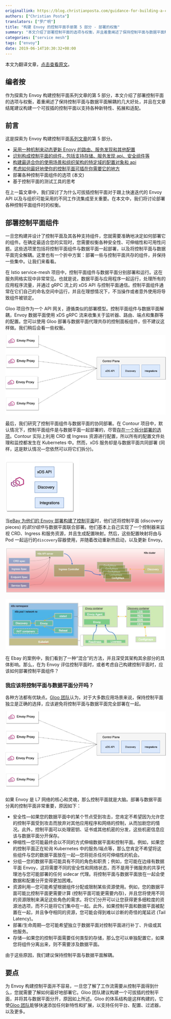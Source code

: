 ```yaml
---
originallink: https://blog.christianposta.com/guidance-for-building-a-control-plane-for-envoy-deployment-tradeoffs/
authors: ["Christian Posta"]
translators: ["罗广明"]
title: "构建 Envoy 的控制平面手册第 5 部分 - 部署的权衡"
summary: "本文介绍了部署控制平面的选项与权衡，并且着重阐述了保持控制平面与数据平面解耦的几大好处。"
categories: ["service mesh"]
tags: ["envoy"]
date: 2019-06-14T10:30:32+08:00
---
```


本文为翻译文章，[点击查看原文](https://blog.christianposta.com/guidance-for-building-a-control-plane-for-envoy-deployment-tradeoffs/)。

## 编者按

作为探索为 Envoy 构建控制平面系列文章的第 5 部分，本文介绍了部署控制平面的选项与权衡，着重阐述了保持控制平面与数据平面解耦的几大好处，并且在文章结尾建议构建一个可拔插的控制平面以支持各种新特性、拓展和适配。

## 前言

这是探索为 Envoy 构建控制平面[系列文章](https://blog.christianposta.com/envoy/guidfor-build-a-control-plane-to-management-Envoy-Proxy-based-infrastructure/)的第 5 部分。

- [采用一种机制来动态更新 Enovy 的路由、服务发现和其他配置](https://blog.christianposta.com/envoy/guidance-for-building-a-control-plane-to-manage-envoy-proxy-based-infrastructure/)
- [识别构成控制平面的组件，包括支持存储、服务发现 api、安全组件等](https://blog.christianposta.com/envoy/guidance-for-building-a-control-plane-for-envoy-identify-components/)
- [构建最适合你的使用场景和组织架构的特定域的配置对象和 api](https://blog.christianposta.com/envoy/guidance-for-building-a-control-plane-for-envoy-domain-specific-configuration-api/)
- [考虑如何最好地使你的控制平面可插在你需要它的地方](https://blog.christianposta.com/guidance-for-building-a-control-plane-for-envoy-build-for-pluggability/)
- 部署各种控制平面组件的选项 (本文)
- 基于控制平面的测试工具的思考

在上一篇文章中，我们探讨了为什么可拔插控制平面对于跟上快速迭代的 Envoy API 以及与组织可能采用的不同工作流集成至关重要。在本文中，我们将讨论部署各种控制平面组件时的权衡。

## 部署控制平面组件

一旦您构建并设计了控制平面及其各种支持组件，您就需要准确地决定如何部署它的组件。在确定最适合您的实现时，您需要权衡各种安全性、可伸缩性和可用性问题。这些选项里包括将控制平面组件与数据平面一起部署，以及将控制平面与数据平面完全解耦。这里也有一个折中方案：部署一些与控制平面共存的组件，并保持一些集中。让我们来看看。

在 Istio service-mesh 项目中，控制平面组件与数据平面分别部署和运行。这在服务网格实现中非常常见。也就是说，数据平面与应用程序一起运行，处理所有的应用程序流量，并通过 gRPC 流上的 xDS API 与控制平面通信。控制平面组件通常在它们自己的命名空间中运行，并且在理想情况下，不当操作或者意外使用将导致组件被锁定。

Gloo 项目作为一个 API 网关，遵循类似的部署模型。控制平面组件与数据平面解耦，Envoy 数据平面使用 xDS gRPC 流来收集关于监听器、路由、端点和集群等的配置。您可以使用 Gloo 部署与数据平面代理共存的控制面板组件，但不建议这样做。我们稍后会看一些权衡。

![separatecontrolplane](separatecontrolplane.png)

最后，我们研究了控制平面组件与数据平面的协同部署。在 Contour 项目中，默认情况下，控制平面组件是与数据平面一起部署的，尽管[存在一个拆分部署的选项](https://github.com/heptio/contour/blob/master/docs/deploy-seperate-pods.md)。Contour 实际上利用 CRD 或 Ingress 资源进行配置，所以所有的配置文件处理和监控都发生在 Kubernetes 中。然而，xDS 服务却是与数据平面共同部署 (同样，这是默认情况—您依然可以将它们拆分)。

![codeployed](codeployed.png)

当[eBay 为他们的 Envoy 部署构建了控制平面](https://www.youtube.com/watch?v=a1tXFUrqt5M&list=PLj6h78yzYM2PF_iYEBntfR0m4KAZET18Q&index=14&t=0s)时，他们还将控制平面 (discovery pieces) 的*部分组件*与数据平面联合部署。他们基本上自己实现了一个控制器来监视 CRD、Ingress 和服务资源，并且生成配置映射。然后，这些配置映射将由与 Pod 一起运行的`discovery`容器使用，并随着改动重新热启动，以及更新 Envoy。

![](ebay-control-plane.png)

![](double-click-ebay-control-plane.png)

在 Ebay 的案例中，我们看到了一种“混合”的方法，并且深受其架构其余部分的具体影响。那么，在为 Envoy 评估控制平面时，或者考虑自己构建控制平面时，应该如何部署控制平面组件？

### 我应该将控制平面与数据平面分开吗？

各种方法都有优缺点。[Gloo 团队](https://github.com/solo-io/gloo/graphs/contributor)认为，对于大多数应用场景来说，保持控制平面独立是正确的选择，应该避免将控制平面与数据平面完全部署在一起。

![](separatecontrolplane.png)

如果 Envoy 是 L7 网络的核心和灵魂，那么控制平面就是大脑。部署与数据平面分离的控制平面非常重要，原因如下：

- 安全性—如果您的数据平面中的某个节点受到攻击，您肯定不希望因为允许您的控制平面受到攻击而放弃对其他应用程序和网络的控制，从而加剧您的情况。此外，控制平面可以处理密钥、证书或其他机密的分发，这些机密信息应该与数据平面分开保存。
- 伸缩性—您可能最终会以不同的方式伸缩数据平面和控制平面。例如，如果您的控制平面正在轮询 Kubernetes 中的服务/端点等，那么您肯定不希望将这些组件与您的数据平面放在一起—您将扼杀任何可伸缩性的机会。
- 分组—您的数据平面可能具有不同的角色和职责；例如，您可能在边缘有数据平面 Envoy，这将需要不同的安全性和网络状态，而不是用于微服务的共享代理池与您可能部署的任何 sidecar 代理。将控制平面与数据平面放在一起会使数据和配置分开变得更加困难。
- 资源利用—您可能希望根据组件分配或限制某些资源使用。例如，您的数据平面可能比控制平面更需要计算 (控制平面可能更需要内存)，并且您将使用不同的资源限制来满足这些角色的需求。将它们分开可以让您获得更多细粒度的资源池选项，而不只是将它们集中在一起。此外，如果控制平面和数据平面被配置在一起，并且争夺相同的资源，您可能会得到难以诊断的奇怪的尾延迟 (Tail Latency)。
- 部署/生命周期—您可能希望独立于数据平面对控制平面进行补丁、升级或其他服务。
- 存储—如果您的控制平面需要任何类型的存储，那么您可以单独配置它，如果您将组件分离出来，则不需要涉及数据平面。

由于这些原因，我们建议保持控制平面与数据平面解耦。

## 要点

为 Envoy 构建控制平面并不容易，一旦您了解了工作流需要从控制平面得到什么，您就需要了解如何最好地部署它。Gloo 团队建议构建一个可拔插的控制平面，并将其与数据平面分开，原因如上所述。Gloo 的体系结构是这样构建的，它使[Gloo 团队](https://github.com/solo-io/gloo/graphs/contributor)能够快速添加任何新特性和扩展，以支持任何平台、配置、过滤器，以及更多。

